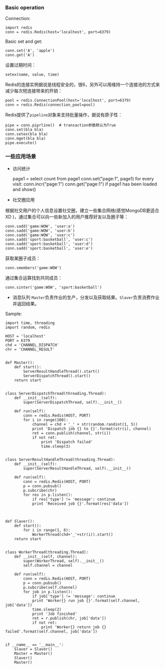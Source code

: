 ### Basic operation

Connection:

    import redis
    conn = redis.Redis(host='localhost', port=6379)

Basic set and get:

    conn.set('A', 'apple')
    conn.get('A')

设置过期时间：

    setex(name, value, time)

Redis的连接实例据说是线程安全的，很6，另外可以用维持一个连接池的方式来减少每次短连接带来的开销：

    pool = redis.ConnectionPool(host='localhost', port=6379)
    conn = redis.Redis(connection_pool=pool)

Redis提供了`pipeline`对象来支持批量操作，据说有原子性：

    pipe = conn.piprline()  # transaction参数默认为True
    conn.set(bla bla)
    conn.setex(bla bla)
    conn.mget(bla bla)
    pipe.execute()


### 一些应用场景

* 访问统计

    page1 = select count from page1
    conn.set("page:1", page1)
    for every visit:
        conn.incr("page:1")
    conn.get("page:1") if page1 has been loaded and show()



* 社交圈应用

根据社交用户的个人信息设置社交圈，建立一些集合网络(感觉MongoDB更适合 XD )，通过集合可以向一些新加入的用户推荐好友以及圈子等：

    conn.sadd('game:WOW', 'user:a')
    conn.sadd('game:WOW', 'user:b')
    conn.sadd('game:WOW', 'user:c')
    conn.sadd('sport:basketball', 'user:c')
    conn.sadd('sport:basketball', 'user:d')
    conn.sadd('sport:basketball', 'user:e')

获取某圈子成员：

    conn.smembers('game:WOW')

通过集合运算找到共同成员：

    conn.sinter('game:WOW', 'sport:basketball')



* 消息队列
`Master`负责作业的生产，分发以及获取结果。`Slaver`负责消费作业并返回结果。

Sample:

    import time, threading
    import random, redis

    HOST = 'localhost'
    PORT = 6379
    chd = 'CHANNEL_DISPATCH'
    chr = 'CHANNEL_RESULT'


    def Master():
        def start():
            ServerResultHandleThread().start()
            ServerDispatchThread().start()
        return start


    class ServerDispatchThread(threading.Thread):
        def __init__(self):
            super(ServerDispatchThread, self).__init__()

        def run(self):
            conn = redis.Redis(HOST, PORT)
            for i in range(100):
                channel = chd + '_' + str(random.randint(1, 5))
                print 'Dispatch job {} to {}'.format(str(i), channel)
                ret = conn.publish(channel, str(i))
                if not ret:
                    print 'Dispatch failed'
                    time.sleep(3)


    class ServerResultHandleThread(threading.Thread):
        def __init__(self):
            super(ServerResultHandleThread, self).__init__()

        def run(self):
            conn = redis.Redis(HOST, PORT)
            p = conn.pubsub()
            p.subcribe(chr)
            for res in p.listen():
                if res['type'] != 'message': continue
                print 'Received job {}'.format(res['data'])



    def Slaver():
        def start():
            for i in range(1, 6):
                WorkerThread(chd+'_'+str(i)).start()
        return start


    class WorkerThread(threading.Thread):
        def __init__(self, channel):
            super(WorkerThread, self).__init__()
            self.channel = channel

        def run(self):
            conn = redis.Redis(HOST, PORT)
            p = conn.pubsub()
            p.subcribe(self.channel)
            for job in p.listen():
                if job['type'] != 'message': continue
                print 'Worker{} run job {}'.format(self.channel, job['data'])
                time.sleep(2)
                print 'Job finished'
                ret = r.publish(chr, job['data'])
                if not ret:
                    print 'Worker{} return job {} failed'.format(self.channel, job['data'])


    if __name__ == '__main__':
        Slaver = Slaver()
        Master = Master()
        Slaver()
        Master()        
